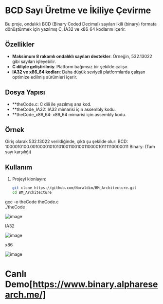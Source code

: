 # BCD Sayı Üretme ve İkiliye Çevirme  

Bu proje, ondalıklı BCD (Binary Coded Decimal) sayıları ikili (binary) formata dönüştürmek için yazılmış C, IA32 ve x86_64 kodlarını içerir.  

## Özellikler  
- **Maksimum 8 rakamlı ondalıklı sayıları destekler**: Örneğin, 532.13022 gibi sayıları işleyebilir.  
- **C diliyle geliştirilmiş**: Platform bağımsız bir şekilde çalışır.  
- **IA32 ve x86_64 kodları**: Daha düşük seviyeli platformlarda çalışan optimize edilmiş sürümleri içerir.  

## Dosya Yapısı

- **theCode.c: C dili ile yazılmış ana kod.
- **theCode_IA32: IA32 mimarisi için assembly kodu.
- **theCode_x86_64: x86_64 mimarisi için assembly kodu.

## Örnek

Giriş olarak 532.13022 verildiğinde, çıktı şu şekilde olur:
  BCD: 1000010100.0010000101010100110010011000010111110000011
  Binary: (Tam sayı karşılığı)
    
## Kullanım  
1. Projeyi klonlayın:  
   ```bash
   git clone https://github.com/Noraldim/BM_Architecture.git
   cd BM_Architecture
gcc -o theCode theCode.c  
./theCode


![image](https://github.com/user-attachments/assets/03a14516-2637-4d4c-8e4a-c4e38d29c83e)


IA32

![image](https://github.com/user-attachments/assets/6da1bed4-5da6-45c8-b242-a5b6c8cefbdb)


x86

![image](https://github.com/user-attachments/assets/248d4ff4-e759-48ca-b1ac-6d9838e2ddf6)




# Canlı Demo[https://www.binary.alpharesearch.me/]
